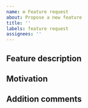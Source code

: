 ```yaml
---
name: ⚙️ Feature request
about: Propose a new feature
title: ''
labels: feature request
assignees: ''
---
```

## Feature description

<!-- A clear and concise description of the desired feature -->

## Motivation

<!-- What is the motivation / use case for this feature? -->

## Addition comments

<!-- Add additional comments such as possible solutions or problems to discuss here. -->
